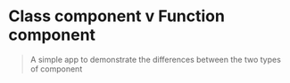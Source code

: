 # Class component v Function component

> A simple app to demonstrate the differences between the two types of component